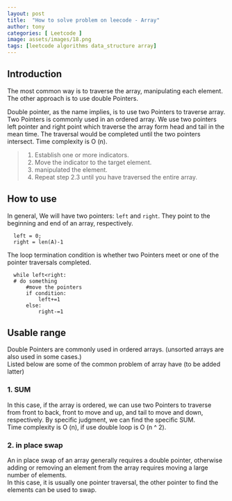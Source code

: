 ```yaml
---
layout: post
title:  "How to solve problem on leecode - Array"
author: tony
categories: [ Leetcode ]
image: assets/images/18.png
tags: [leetcode algorithms data_structure array]
---
```

## Introduction
The most common way is to traverse the array, manipulating each element. The other approach is to use double Pointers.  

Double pointer, as the name implies, is to use two Pointers to traverse array. Two Pointers is commonly used in an ordered array. We use two pointers left pointer  and right point which traverse the array form head and tail in the mean time. The traversal would be  completed  until the two pointers intersect. Time complexity is O (n).

> 1. Establish one or more indicators.  
> 2. Move the indicator to the target element.  
> 3. manipulated the element.  
> 4. Repeat step 2.3 until you have traversed the entire array.  
## How to use
In general, We will have two pointers: `left` and `right`. They point to the beginning and end of an array, respectively.
```
  left = 0;
  right = len(A)-1
```
The loop termination condition is whether two Pointers meet or one of the pointer traversals completed.
```
  while left<right:
  # do something
      #move the pointers
      if condition:
          left+=1
      else:
          right-=1
```
## Usable range
Double Pointers are commonly used in ordered arrays. (unsorted arrays are also used in some cases.)  
Listed below are some of the common problem of array have (to be added latter)  
### 1. SUM
In this case, if the array is ordered, we can use two Pointers to traverse from front to back, front to move and up, and tail to move and down, respectively. By specific judgment, we can find the specific SUM.  
Time complexity is O (n), if use double loop is O (n ^ 2).  
### 2. in place swap
An in place swap of an array generally requires a double pointer, otherwise adding or removing an element from the array requires moving a large number of elements.  
In this case, it is usually one pointer traversal, the other pointer to find the elements can be used to swap.   

